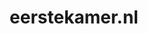 ---
layout: post
title:  "eerstekamer.nl"
internal_url:  "/dutchgov/eerstekamer.nl.html"
categories: dutchgov
---